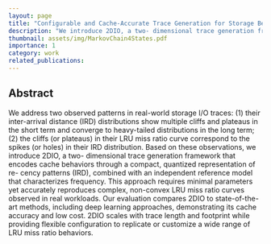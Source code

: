 ```yaml
---
layout: page
title: "Configurable and Cache-Accurate Trace Generation for Storage Benchmarking"
description: "We introduce 2DIO, a two- dimensional trace generation framework that encodes cache behaviors through a compact, quantized representation of recency patterns (IRD), combined with an independent reference model that characterizes frequency. This approach requires minimal parameters yet accurately reproduces complex, non-convex LRU miss ratio curves observed in real workloads." 
thumbnail: assets/img/MarkovChain4States.pdf
importance: 1
category: work
related_publications: 
---
```


## Abstract
We address two observed patterns in real-world storage I/O traces: (1) their inter-arrival distance (IRD) distributions show multiple cliffs and plateaus in the short term and converge to heavy-tailed distributions in the long term; (2) the cliffs (or plateaus) in their LRU miss ratio curve correspond to the spikes (or holes) in their IRD distribution.
Based on these observations, we introduce 2DIO, a two- dimensional trace generation framework that encodes cache behaviors through a compact, quantized representation of re- cency patterns (IRD), combined with an independent reference model that characterizes frequency. This approach requires minimal parameters yet accurately reproduces complex, non-convex LRU miss ratio curves observed in real workloads.
Our evaluation compares 2DIO to state-of-the-art methods, including deep learning approaches, demonstrating its cache accuracy and low cost. 2DIO scales with trace length and footprint while providing flexible configuration to replicate or customize a wide range of LRU miss ratio behaviors.